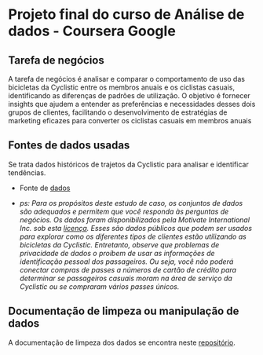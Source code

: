 # Projeto final do curso de Análise de dados - Coursera Google

##  Tarefa de negócios


A tarefa de negócios é analisar e comparar o comportamento de uso das bicicletas da Cyclistic entre os membros anuais e os ciclistas casuais, identificando as diferenças de padrões de utilização. O objetivo é fornecer insights que ajudem a entender as preferências e necessidades desses dois grupos de clientes, facilitando o desenvolvimento de estratégias de marketing eficazes para converter os ciclistas casuais em membros anuais

## Fontes de dados usadas

Se trata dados históricos de trajetos da Cyclistic para analisar e identificar tendências. 

- Fonte de [dados](https://divvy-tripdata.s3.amazonaws.com/index.html) 

- *ps: Para os propósitos deste estudo de caso, os conjuntos de dados são adequados e permitem que você responda às perguntas de negócios. Os dados foram disponibilizados pela Motivate International Inc. sob esta [licença](https://divvybikes.com/data-license-agreement). Esses são dados públicos que podem ser usados para explorar como os diferentes tipos de clientes estão utilizando as bicicletas da Cyclistic. Entretanto, observe que problemas de privacidade de dados o proíbem de usar as informações de identificação pessoal dos passageiros. Ou seja, você não poderá conectar compras de passes a números de cartão de crédito para determinar se passageiros casuais moram na área de serviço da Cyclistic ou se compraram vários passes únicos.*

## Documentação de limpeza ou manipulação de dados

A documentação de limpeza dos dados se encontra neste [repositório](https://github.com/anabergerr/estudo-caso-cyclistic/blob/main/projeto-cyclistic.Rmd).
